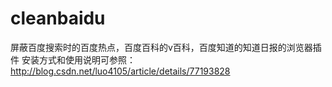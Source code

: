 # cleanbaidu
屏蔽百度搜索时的百度热点，百度百科的v百科，百度知道的知道日报的浏览器插件
安装方式和使用说明可参照：http://blog.csdn.net/luo4105/article/details/77193828
